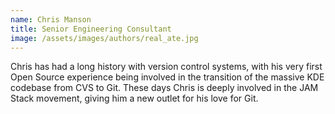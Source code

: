```yaml
---
name: Chris Manson
title: Senior Engineering Consultant
image: /assets/images/authors/real_ate.jpg
---
```


Chris has had a long history with version control systems, with his very first
Open Source experience being involved in the transition of the massive KDE
codebase from CVS to Git. These days Chris is deeply involved in the JAM Stack
movement, giving him a new outlet for his love for Git.

